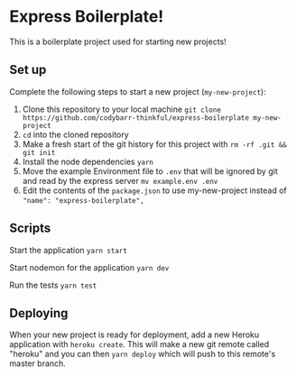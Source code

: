 # Express Boilerplate!

This is a boilerplate project used for starting new projects!

## Set up

Complete the following steps to start a new project (`my-new-project`):

1. Clone this repository to your local machine `git clone https://github.com/codybarr-thinkful/express-boilerplate my-new-project`
2. `cd` into the cloned repository
3. Make a fresh start of the git history for this project with `rm -rf .git && git init`
4. Install the node dependencies `yarn`
5. Move the example Environment file to `.env` that will be ignored by git and read by the express server `mv example.env .env`
6. Edit the contents of the `package.json` to use my-new-project instead of `"name": "express-boilerplate",`

## Scripts

Start the application `yarn start`

Start nodemon for the application `yarn dev`

Run the tests `yarn test`

## Deploying

When your new project is ready for deployment, add a new Heroku application with `heroku create`. This will make a new git remote called "heroku" and you can then `yarn deploy` which will push to this remote's master branch.
